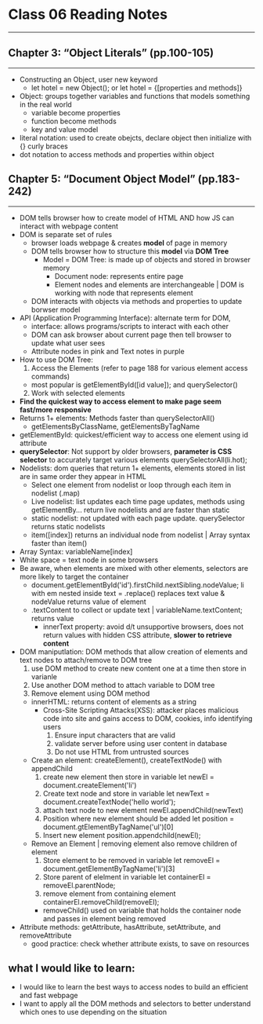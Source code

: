 # Class 06 Reading Notes
<hr>

## Chapter 3: “Object Literals” (pp.100-105)
<hr>

- Constructing an Object, user new keyword
  - let hotel = new Object(); or let hotel = {[properties and methods]}
- Object: groups together variables and functions that models something in the real world
  - variable become properties
  - function become methods
  - key and value model
- literal notation: used to create obejcts, declare object then initialize with {} curly braces
- dot notation to access methods and properties within object

## Chapter 5: “Document Object Model” (pp.183-242)
<hr>

- DOM tells browser how to create model of HTML AND how JS can interact with webpage content
- DOM is separate set of rules
  - browser loads webpage & creates **model** of page in memory
  - DOM tells browser how to structure this **model** via **DOM Tree**
    - Model = DOM Tree: is made up of objects and stored in browser memory
      - Document node: represents entire page
      - Element nodes and elements are interchangeable | DOM is working with node that represents element
  - DOM interacts with objects via methods and properties to update borwser model
- API (Application Programming Interface): alternate term for DOM, 
  - interface: allows programs/scripts to interact with each other
  - DOM can ask browser about current page then tell browser to update what user sees
  - Attribute nodes in pink and Text notes in purple
- How to use DOM Tree:
  1. Access the Elements (refer to page 188 for various element access commands)
    - most popular is getElementById([id value]); and querySelector()
  2. Work with selected elements
- **Find the quickest way to access element to make page seem fast/more responsive**
- Returns 1+ elements: Methods faster than querySelectorAll()
  - getElementsByClassName, getElementsByTagName
- getElementById: quickest/efficient way to access one element using id attribute
- **querySelector**: Not support by older browsers, **parameter is CSS selector** to accurately target various elements querySelectorAll(li.hot);
- Nodelists: dom queries that return 1+ elements, elements stored in list are in same order they appear in HTML
  - Select one element from nodelist or loop through each item in nodelist (.map)
  - Live nodelist: list updates each time page updates, methods using getElementBy... return live nodelists and are faster than static
  - static nodelist: not updated with each page update. querySelector returns static nodelists 
  - item([index]) returns an individual node from nodelist | Array syntax faster than item()
- Array Syntax: variableName[index]
-  White space = text node in some browsers
- Be aware, when elements are mixed with other elements, selectors are more likely to target the container
  - document.getElementById('id').firstChild.nextSibling.nodeValue; li with em nested inside text
= .replace() replaces text value & nodeValue returns value of element
  - .textContent to collect or update text | variableName.textContent; returns value 
    - innerText property: avoid d/t unsupportive browsers, does not return values with hidden CSS attribute, **slower to retrieve content**
- DOM maniputlation: DOM methods that allow creation of elements and text nodes to attach/remove to DOM tree
  1. use DOM method to create new content one at a time then store in varianle
  2. Use another DOM method to attach variable to DOM tree
  3. Remove element using DOM method
  - innerHTML: returns content of elements as a string 
    - Cross-Site Scripting Attacks(XSS): attacker places malicious code into site and gains access to DOM, cookies, info identifying users
      1. Ensure input characters that are valid
      2. validate server before using user content in database
      3. Do not use HTML from untrusted sources
  - Create an element: createElement(), createTextNode() with appendChild
    1. create new element then store in variable let newEl = document.createElement('li')
    2. Create text node and store in variable let newText = document.createTextNode('hello world');
    3. attach text node to new element newEl.appendChild(newText)
    4. Position where new element should be added let position = document.gtElementByTagName('ul')[0]
    5. Insert new element position.appendchild(newEl);
  - Remove an Element | removing element also remove children of element
    1. Store element to be removed in variable let removeEl = document.getElementByTagName('li')[3]
    2. Store parent of elelment in variable let containerEl = removeEl.parentNode;
    3. remove element from containing element containerEl.removeChild(removeEl);
      - removeChild() used on variable that holds the container node and passes in element being removed
- Attribute methods: getAttribute, hasAttribute, setAttribute, and removeAttribute  
  - good practice: check whether attribute exists, to save on resources


## what I would like to learn:
- I would like to learn the best ways to access nodes to build an efficient and fast webpage
- I want to apply all the DOM methods and selectors to better understand which ones to use depending on the situation
